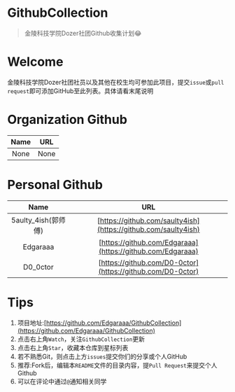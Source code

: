 # GithubCollection
> 金陵科技学院Dozer社团Github收集计划😂

# Welcome

金陵科技学院Dozer社团社员以及其他在校生均可参加此项目，提交```issue```或```pull request```即可添加GitHub至此列表。具体请看末尾说明

# Organization Github

| Name | URL  |
| :--: | :--: |
| None | None |

# Personal Github

|        Name         |                             URL                              |
| :-----------------: | :----------------------------------------------------------: |
| 5aulty_4ish(郭师傅) | [https://github.com/saulty4ish](https://github.com/saulty4ish) |
|      Edgaraaa       |  [https://github.com/Edgaraaa](https://github.com/Edgaraaa)  |
|      D0_0ctor       |  [https://github.com/D0-0ctor](https://github.com/D0-0ctor)  |

# Tips

1. 项目地址:[https://github.com/Edgaraaa/GithubCollection](https://github.com/Edgaraaa/GithubCollection)
2. 点击右上角```Watch```，关注```GithubCollection```更新
3. 点击右上角```Star```，收藏本仓库到星标列表
4. 若不熟悉Git，则点击上方```issues```提交你们的分享或个人GitHub
5. 推荐:Fork后，编辑本```README```文件的目录内容，提```Pull Request```来提交个人Github
6. 可以在评论中通过```@```通知相关同学
